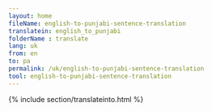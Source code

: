 ```yaml
---
layout: home
fileName: english-to-punjabi-sentence-translation
translatein: english_to_punjabi
folderName : translate
lang: uk
from: en
to: pa
permalink: /uk/english-to-punjabi-sentence-translation
tool: english-to-punjabi-sentence-translation
---
```

{% include section/translateinto.html %}